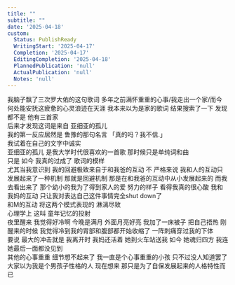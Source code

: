 ```yaml
---
title: ""
subtitle: ""
date: '2025-04-18'
custom:
  Status: PublishReady
  WritingStart: '2025-04-17'
  Completion: '2025-04-17'
  EditingCompletion: '2025-04-18'
  PlannedPublication: 'null'
  ActualPublication: 'null'
  Notes: 'null'
---  
```

我脑子飘了三次罗大佑的这句歌词 多年之前满怀重重的心事/我走出一个家/而今何处能安抚这疲惫的心灵浪迹在天涯 我本来以为是家的歌词 结果搜索了一下 发现都不是 他有三首家  
后来才发现这词是来自 亚细亚的孤儿  
我的第一反应居然是 鲁豫的那句名言 「真的吗？我不信.」  
我试着在自己的文字中诚实  
亚细亚的孤儿 是我大学时代很喜欢的一首歌 那时候只是单纯词和曲  
只是 如今 我真的过成了 歌词的模样  
尤其当我意识到 我的回避极致来自于和我爸的互动 不 严格来说 我和人的互动只发展起来了一种机制 那就是回避机制 那是在和我爸的互动中从小发展起来的 而我去看出来了 那个幼小的我为了得到家人的爱 努力的样子 看得我真的很心酸 我和我妈的互动 只让我对表达自己这件事情完全shut down了  
和M的互动 将这两个模式表现的 淋漓尽致  
心理学上 这叫 童年记忆的投射  
夜里醒来 我觉得好冷啊 今晚是满月 外面月亮好亮 我加了一床被子 把自己捂热 刚醒来的时候 我觉得冷到我的胃部和腹部都开始收缩了 一阵刺痛穿过我的下体  
要说 最大的冲击就是 我离开时 我妈还活着 她到火车站送我 如今 她魂归四方 我连她最后一面都没见到  
其他的心事重重 细节想不起来了 我一直是个心事重重的小孩 只不过没人知道罢了 大家以为我是个男孩子性格的人 现在想来 那只是为了自保发展起来的人格特性而已    